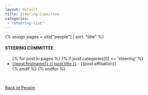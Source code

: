 ```yaml
---
layout: default
title: Steering Committee
categories:
 - "steering-list"
---
```


{% assign pages = site["people"] | sort: "title" %}

<div class="border">
  <h4>STEERING COMMITTEE</h4>
</div>
<ul class="posts">
  {% for post in pages %}
    {% if post.categories[0] == 'steering' %}
      <li><a href="{{ post.url }}" title="{{ post.title }}">{{post.firstname}} {{ post.title }}</a> - {{post.affiliation}}
      </li>
    {% endif %}
  {% endfor %}
</ul>

<br>
<p> <a href="/people"> Back to People </a> </p>

